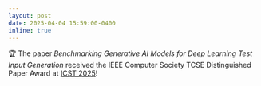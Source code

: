```yaml
---
layout: post
date: 2025-04-04 15:59:00-0400
inline: true
---
```


:trophy: The paper *Benchmarking Generative AI Models for Deep Learning Test Input Generation* received the IEEE Computer Society TCSE Distinguished Paper Award at [ICST 2025](https://conf.researchr.org/home/icst-2025)!